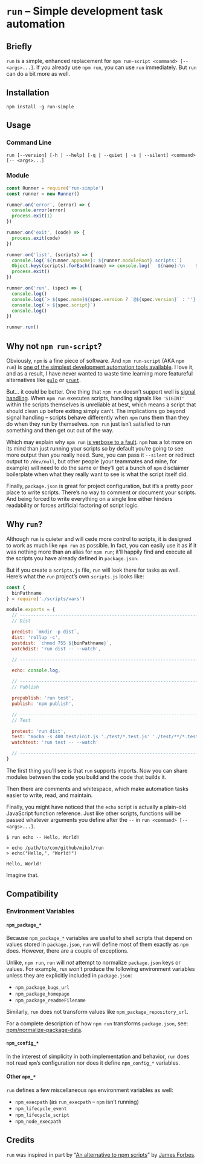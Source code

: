 # `run` – Simple development task automation

## Briefly

`run` is a simple, enhanced replacement for `npm run-script <command> [--
<args>...]`. If you already use `npm run`, you can use `run` immediately. But
`run` can do a bit more as well.

## Installation

```
npm install -g run-simple
```

## Usage

### Command Line

```
run [--version] [-h | --help] [-q | --quiet | -s | --silent] <command> [-- <args>...]
```

### Module

```js
const Runner = require('run-simple')
const runner = new Runner()

runner.on('error', (error) => {
  console.error(error)
  process.exit(1)
})

runner.on('exit', (code) => {
  process.exit(code)
})

runner.on('list', (scripts) => {
  console.log(`${runner.appName}: ${runner.moduleRoot} scripts:`)
  Object.keys(scripts).forEach((name) => console.log(`  ${name}:\n    ${scripts[name]}`))
  process.exit()
})

runner.on('run', (spec) => {
  console.log()
  console.log(`> ${spec.name}${spec.version ? `@${spec.version}` : ''} ${spec.wd}`)
  console.log(`> ${spec.script}`)
  console.log()
})

runner.run()
```

## Why not `npm run-script`?

Obviously, `npm` is a fine piece of software. And `npm run-script` (AKA `npm
run`) is [one of the simplest development automation tools
available](https://goo.gl/cuA7TD). I love it, and as a result, I have never
wanted to waste time learning more featureful alternatives like
[`gulp`](https://goo.gl/WLyxEK) or [`grunt`](https://goo.gl/g779Qk).

But… it could be better. One thing that `npm run` doesn’t support well is
[signal handling](https://goo.gl/w6eQze). When `npm run` executes scripts,
handling signals like `'SIGINT'` within the scripts themselves is unreliable at
best, which means a script that should clean up before exiting simply can’t. The
implications go beyond signal handling – scripts behave differently when `npm`
runs them than they do when they run by themselves. `npm run` just isn’t
satisfied to run something and then get out out of the way.

Which may explain why `npm run` [is verbose to a fault](https://goo.gl/CoFLVr).
`npm` has a lot more on its mind than just running your scripts so by default
you’re going to see more output than you really need. Sure, you can pass it
`--silent` or redirect output to `/dev/null`, but other people (your teammates
and mine, for example) will need to do the same or they’ll get a bunch of `npm`
disclaimer boilerplate when what they really want to see is what the script
itself did.

Finally, `package.json` is great for project configuration, but it’s a pretty
poor place to write scripts. There’s no way to comment or document your scripts.
And being forced to write everything on a single line either hinders readability
or forces artificial factoring of script logic.

## Why `run`?

Although `run` is quieter and will cede more control to scripts, it is designed
to work as much like `npm run` as possible. In fact, you can easily use it as if
it was nothing more than an alias for `npm run`; it’ll happily find and execute
all the scripts you have already defined in `package.json`.

But if you create a `scripts.js` file, `run` will look there for tasks as well.
Here’s what the `run` project’s own `scripts.js` looks like:

```js
const {
  binPathname
} = require('./scripts/vars')

module.exports = {
  // ---------------------------------------------------------------------------
  // Dist

  predist: `mkdir -p dist`,
  dist: 'rollup -c',
  postdist: `chmod 755 ${binPathname}`,
  watchdist: 'run dist -- --watch',

  // ---------------------------------------------------------------------------

  echo: console.log,

  // ---------------------------------------------------------------------------
  // Publish

  prepublish: 'run test',
  publish: 'npm publish',

  // ---------------------------------------------------------------------------
  // Test

  pretest: 'run dist',
  test: "mocha -s 400 test/init.js './test/*.test.js' './test/**/*.test.js'",
  watchtest: 'run test -- --watch'

  // ---------------------------------------------------------------------------
}
```

The first thing you’ll see is that `run` supports imports. Now you can share
modules between the code you build and the code that builds it.

Then there are comments and whitespace, which make automation tasks easier to
write, read, and maintain.

Finally, you might have noticed that the `echo` script is actually a plain-old
JavaScript function reference. Just like other scripts, functions will be passed
whatever arguments you define after the `--` in `run <command> [-- <args>...]`.

```
$ run echo -- Hello, World!

> echo /path/to/com/github/mikol/run
> echo("Hello,", "World!")

Hello, World!
```

Imagine that.

## Compatibility

### Environment Variables

#### `npm_package_*`

Because `npm_package_*` variables are useful to shell scripts that depend on
values stored in `package.json`, `run` will define most of them exactly as `npm`
does. However, there are a couple of exceptions.

Unlike, `npm run`, `run` will _not_ attempt to normalize `package.json` keys or
values. For example, `run` won’t produce the following environment variables
unless they are explicitly included in `package.json`:

  * `npm_package_bugs_url`
  * `npm_package_homepage`
  * `npm_package_readmeFilename`

Similarly, `run` does not transform values like `npm_package_repository_url`.

For a complete description of how `npm run` transforms `package.json`, see:
[npm/normalize-package-data](https://goo.gl/9H922P).

#### `npm_config_*`

In the interest of simplicity in both implementation and behavior, `run` does
not read `npm`’s configuration nor does it define `npm_config_*` variables.

#### Other `npm_*`

`run` defines a few miscellaneous `npm` environment variables as well:

  * `npm_execpath` (as `run_execpath` – `npm` isn’t running)
  * `npm_lifecycle_event`
  * `npm_lifecycle_script`
  * `npm_node_execpath`

## Credits

`run` was inspired in part by “[An alternative to npm
scripts](https://goo.gl/KLJjDC)” by [James Forbes](https://goo.gl/k3gQrG).
